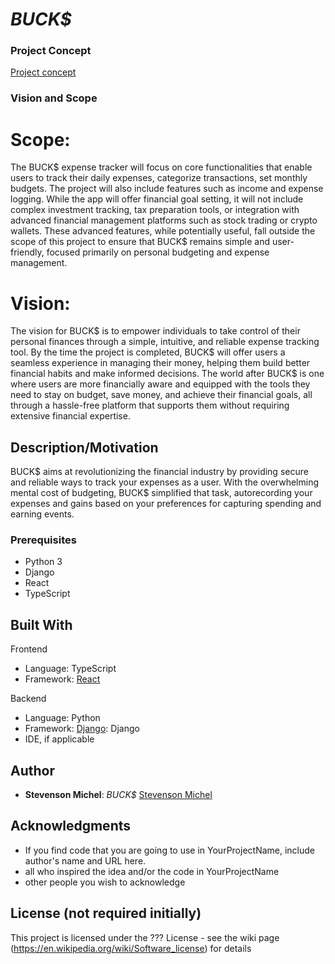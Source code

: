 # *BUCK$*


### Project Concept
[Project concept](concept.md)


### Vision and Scope

# Scope:
The BUCK$ expense tracker will focus on core functionalities that enable users to track their daily expenses, categorize transactions, set monthly budgets. The project will also include features such as income and expense logging. While the app will offer financial goal setting, it will not include complex investment tracking, tax preparation tools, or integration with advanced financial management platforms such as stock trading or crypto wallets. These advanced features, while potentially useful, fall outside the scope of this project to ensure that BUCK$ remains simple and user-friendly, focused primarily on personal budgeting and expense management.

# Vision:
The vision for BUCK$ is to empower individuals to take control of their personal finances through a simple, intuitive, and reliable expense tracking tool. By the time the project is completed, BUCK$ will offer users a seamless experience in managing their money, helping them build better financial habits and make informed decisions. The world after BUCK$ is one where users are more financially aware and equipped with the tools they need to stay on budget, save money, and achieve their financial goals, all through a hassle-free platform that supports them without requiring extensive financial expertise.


## Description/Motivation

BUCK$ aims at revolutionizing the financial industry by providing secure and reliable ways to track your expenses as a user. With the overwhelming mental cost of budgeting, BUCK$ simplified that task, autorecording your expenses and gains based on your preferences for capturing spending and earning events. 

### Prerequisites

- Python 3
- Django
- React
- TypeScript

## Built With

Frontend 
- Language: TypeScript
- Framework: [React](https://github.com/facebook/react)

Backend 
- Language: Python
- Framework: [Django](https://github.com/django/django): Django
- IDE, if applicable

## Author

- **Stevenson Michel**: *BUCK$* [Stevenson Michel](https://github.com/stevensonmichel)

## Acknowledgments

- If you find code that you are going to use in YourProjectName, include author's name and URL here.
- all who inspired the idea and/or the code in YourProjectName
- other people you wish to acknowledge

## License (not required initially)

This project is licensed under the ??? License - see the wiki page (https://en.wikipedia.org/wiki/Software_license) for details

